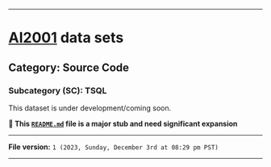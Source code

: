 
***

# [AI2001](https://github.com/seanpm2001/AI2001/) data sets

## Category: Source Code

### Subcategory (SC): TSQL

This dataset is under development/coming soon.

**🌱️ This [`README.md`](/README.md) file is a major stub and need significant expansion**

***

**File version:** `1 (2023, Sunday, December 3rd at 08:29 pm PST)`

***
